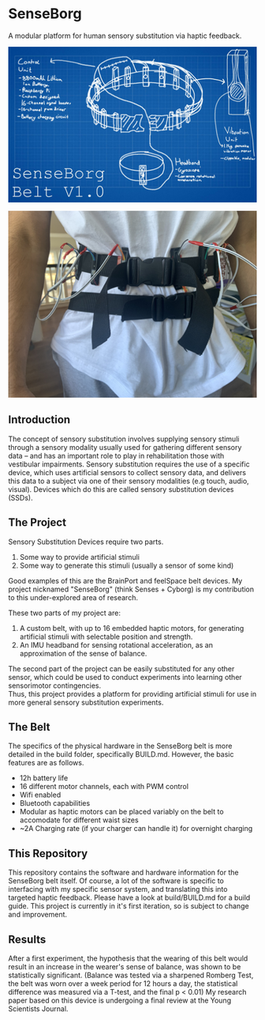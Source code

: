 # SenseBorg
A modular platform for human sensory substitution via haptic feedback.

![Blueprint](/build/images/blueprint.jpg?raw=true)

![Finished](/build/images/finished1.jpg?raw=true)

## Introduction
The concept of sensory substitution involves supplying sensory stimuli through a sensory modality usually used for gathering different sensory data  – and has an important role to play in rehabilitation those with vestibular impairments. Sensory substitution requires the use of a specific device, which uses artificial sensors to collect sensory data, and delivers this data to a subject via one of their sensory modalities (e.g touch, audio, visual). Devices which do this are called sensory substitution devices (SSDs).


## The Project
Sensory Substitution Devices require two parts.  
1. Some way to provide artificial stimuli  
2. Some way to generate this stimuli (usually a sensor of some kind)  

Good examples of this are the BrainPort and feelSpace belt devices. My project nicknamed "SenseBorg" (think Senses + Cyborg) is my contribution to this under-explored area of research.  

These two parts of my project are:
1. A custom belt, with up to 16 embedded haptic motors, for generating artificial stimuli with selectable position and strength.  
2. An IMU headband for sensing rotational acceleration, as an approximation of the sense of balance.  

The second part of the project can be easily substituted for any other sensor, which could be used to conduct experiments into learning other sensorimotor contingencies.  
Thus, this project provides a platform for providing artificial stimuli for use in more general sensory substitution experiments.


## The Belt
The specifics of the physical hardware in the SenseBorg belt is more detailed in the build folder, specifically BUILD.md. However, the basic features are as follows.  
- 12h battery life
- 16 different motor channels, each with PWM control
- Wifi enabled
- Bluetooth capabilities
- Modular as haptic motors can be placed variably on the belt to accomodate for different waist sizes
- ~2A Charging rate (if your charger can handle it) for overnight charging


## This Repository
This repository contains the software and hardware information for the SenseBorg belt itself. Of course, a lot of the software is specific to interfacing with my specific sensor system, and translating this into targeted haptic feedback. Please have a look at build/BUILD.md for a build guide. This project is currently in it's first iteration, so is subject to change and improvement.


## Results
After a first experiment, the hypothesis that the wearing of this belt would result in an increase in the wearer's sense of balance, was shown to be statistically significant. (Balance was tested via a sharpened Romberg Test, the belt was worn over a week period for 12 hours a day, the statistical difference was measured via a T-test, and the final p < 0.01)
My research paper based on this device is undergoing a final review at the Young Scientists Journal.
